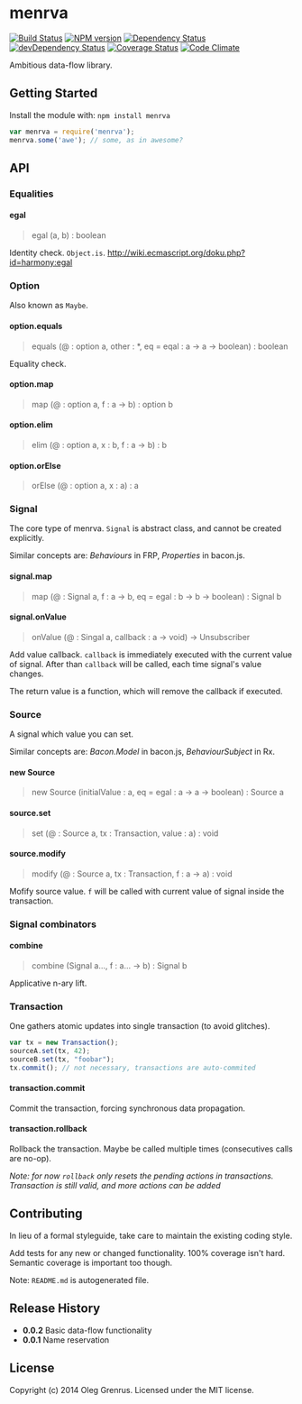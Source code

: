# menrva

<!-- README.md is autogenerated -->

[![Build Status](https://secure.travis-ci.org/phadej/menrva.svg?branch=master)](http://travis-ci.org/phadej/menrva)
[![NPM version](http://img.shields.io/npm/v/menrva.svg)](https://www.npmjs.org/package/menrva)
[![Dependency Status](https://david-dm.org/phadej/menrva.svg)](https://david-dm.org/phadej/menrva)
[![devDependency Status](https://david-dm.org/phadej/menrva/dev-status.svg)](https://david-dm.org/phadej/menrva#info=devDependencies)
[![Coverage Status](https://img.shields.io/coveralls/phadej/menrva.svg)](https://coveralls.io/r/phadej/menrva?branch=master)
[![Code Climate](http://img.shields.io/codeclimate/github/phadej/menrva.svg)](https://codeclimate.com/github/phadej/menrva)

Ambitious data-flow library.

## Getting Started
Install the module with: `npm install menrva`

```js
var menrva = require('menrva');
menrva.some('awe'); // some, as in awesome?
```

## API


### Equalities

#### egal

> egal (a, b) : boolean

Identity check. `Object.is`. http://wiki.ecmascript.org/doku.php?id=harmony:egal



### Option

Also known as `Maybe`.


#### option.equals

> equals (@ : option a, other : *, eq = eqal : a -> a -> boolean) : boolean

Equality check.


#### option.map

> map (@ : option a, f : a -> b) : option b


#### option.elim

> elim (@ : option a, x : b, f : a -> b) : b



#### option.orElse

> orElse (@ : option a, x : a) : a



### Signal

The core type of menrva. `Signal` is abstract class, and cannot be created explicitly.

Similar concepts are: *Behaviours* in FRP, *Properties* in bacon.js.


#### signal.map

> map (@ : Signal a, f : a -> b, eq = egal : b -> b -> boolean) : Signal b


#### signal.onValue

> onValue (@ : Singal a, callback : a -> void) -> Unsubscriber

Add value callback. `callback` is immediately executed with the current value of signal.
After than `callback` will be called, each time signal's value changes.

The return value is a function, which will remove the callback if executed.


### Source

A signal which value you can set.

Similar concepts are: *Bacon.Model* in bacon.js, *BehaviourSubject* in Rx.


#### new Source

> new Source (initialValue : a, eq = egal : a -> a -> boolean) : Source a


#### source.set

> set (@ : Source a, tx : Transaction, value : a) : void


#### source.modify

> modify (@ : Source a, tx : Transaction, f : a -> a) : void

Mofify source value. `f` will be called with current value of signal inside the transaction.


### Signal combinators


#### combine

> combine (Signal a..., f : a... -> b) : Signal b

Applicative n-ary lift.



### Transaction

One gathers atomic updates into single transaction (to avoid glitches).

```js
var tx = new Transaction();
sourceA.set(tx, 42);
sourceB.set(tx, "foobar");
tx.commit(); // not necessary, transactions are auto-commited
```


#### transaction.commit

Commit the transaction, forcing synchronous data propagation.


#### transaction.rollback

Rollback the transaction. Maybe be called multiple times (consecutives calls are no-op).

*Note: for now `rollback` only resets the pending actions in transactions. Transaction is still valid, and more actions can be added*



## Contributing


In lieu of a formal styleguide, take care to maintain the existing coding style.

Add tests for any new or changed functionality. 100% coverage isn't hard. Semantic coverage is important too though.

Note: `README.md` is autogenerated file.

## Release History


- **0.0.2** Basic data-flow functionality
- **0.0.1** Name reservation

## License

Copyright (c) 2014 Oleg Grenrus.
Licensed under the MIT license.
